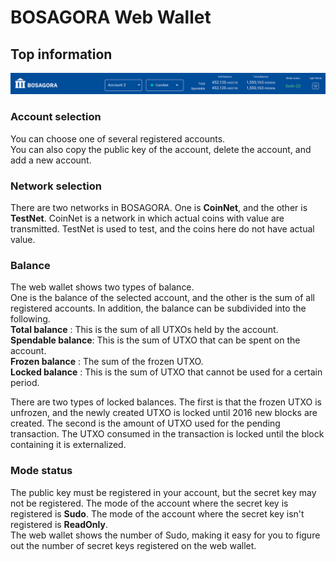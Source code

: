 # BOSAGORA Web Wallet

## Top information

![Top](./assets/03-01.png)

### Account selection

You can choose one of several registered accounts.  
You can also copy the public key of the account, delete the account, and add a new account.

### Network selection

There are two networks in BOSAGORA.
One is **CoinNet**, and the other is **TestNet**.
CoinNet is a network in which actual coins with value are transmitted.
TestNet is used to test, and the coins here do not have actual value.

### Balance

The web wallet shows two types of balance.  
One is the balance of the selected account, and the other is the sum of all registered accounts.
In addition, the balance can be subdivided into the following.  
**Total balance** : This is the sum of all UTXOs held by the account.  
**Spendable balance**: This is the sum of UTXO that can be spent on the account.  
**Frozen balance** : The sum of the frozen UTXO.  
**Locked balance** : This is the sum of UTXO that cannot be used for a certain period.   

There are two types of locked balances. 
The first is that the frozen UTXO is unfrozen, and the newly created UTXO is
 locked until 2016 new blocks are created. 
The second is the amount of UTXO used for the pending transaction. 
The UTXO consumed in the transaction is locked until the block containing it is externalized.

### Mode status

The public key must be registered in your account, but the secret key may not be registered. The mode of the account where the secret key is registered is **Sudo**. The mode of the account where the secret key isn't registered is **ReadOnly**.  
The web wallet shows the number of Sudo, making it easy for you to figure out the number of secret keys registered on the web wallet.
